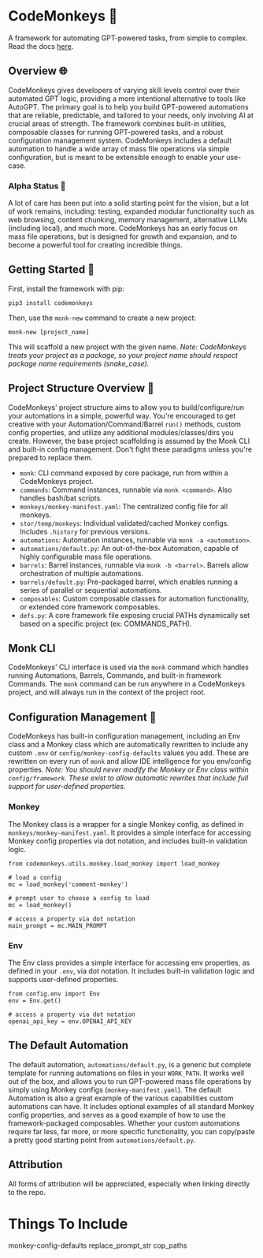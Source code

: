 # CodeMonkeys 🐒

A framework for automating GPT-powered tasks, from simple to complex. Read the docs [here](https://cooleydw494.github.io/codemonkeys).

## Overview 🌐

CodeMonkeys gives developers of varying skill levels control over their automated GPT logic, providing a more intentional alternative to tools like AutoGPT. The primary goal is to help you build GPT-powered automations that are reliable, predictable, and tailored to your needs, only involving AI at crucial areas of strength. The framework combines built-in utilities, composable classes for running GPT-powered tasks, and a robust configuration management system. CodeMonkeys includes a default automation to handle a wide array of mass file operations via simple configuration, but is meant to be extensible enough to enable *your* use-case.

### Alpha Status 🚧
A lot of care has been put into a solid starting point for the vision, but a lot of work remains, including: testing, expanded modular functionality such as web browsing, content chunking, memory management, alternative LLMs (including local), and much more. CodeMonkeys has an early focus on mass file operations, but is designed for growth and expansion, and to become a powerful tool for creating incredible things.

## Getting Started 🚀

First, install the framework with pip:
```
pip3 install codemonkeys
```

Then, use the `monk-new` command to create a new project:
```
monk-new [project_name]
```
This will scaffold a new project with the given name. _Note: CodeMonkeys treats your project as a package, so your project name should respect package name requirements (snake_case)._

## Project Structure Overview 📁
CodeMonkeys' project structure aims to allow you to build/configure/run your automations in a simple, powerful way. You're encouraged to get creative with your Automation/Command/Barrel `run()` methods, custom config properties, and utilize any additional modules/classes/dirs you create. However, the base project scaffolding is assumed by the Monk CLI and built-in config management. Don't fight these paradigms unless you're prepared to replace them.

* `monk`: CLI command exposed by core package, run from within a CodeMonkeys project.
* `commands`: Command instances, runnable via `monk <command>`. Also handles bash/bat scripts.
* `monkeys/monkey-manifest.yaml`: The centralized config file for all monkeys.
* `stor/temp/monkeys`: Individual validated/cached Monkey configs. Includes `.history` for previous versions.
* `automations`: Automation instances, runnable via `monk -a <automation>`.
* `automations/default.py`: An out-of-the-box Automation, capable of highly configurable mass file operations.
* `barrels`: Barrel instances, runnable via `monk -b <barrel>`. Barrels allow orchestration of multiple automations.
* `barrels/default.py`: Pre-packaged barrel, which enables running a series of parallel or sequential automations.
* `composables`: Custom composable classes for automation functionality, or extended core framework composables.
* `defs.py`: A core framework file exposing crucial PATHs dynamically set based on a specific project (ex: COMMANDS_PATH).

## Monk CLI 

CodeMonkeys' CLI interface is used via the `monk` command which handles running Automations, Barrels, Commands, and built-in framework Commands. The `monk` command can be run anywhere in a CodeMonkeys project, and will always run in the context of the project root.

## Configuration Management 📝
CodeMonkeys has built-in configuration management, including an Env class and a Monkey class which are automatically rewritten to include any custom `.env` or `config/monkey-config-defaults` values you add. These are rewritten on every run of `monk` and allow IDE intelligence for you env/config properties.
_Note: You should never modify the Monkey or Env class within `config/framework`. These exist to allow automatic rewrites that include full support for user-defined properties._

### Monkey 
The Monkey class is a wrapper for a single Monkey config, as defined in `monkeys/monkey-manifest.yaml`. It provides a simple interface for accessing Monkey config properties via dot notation, and includes built-in validation logic.

```
from codemonkeys.utils.monkey.load_monkey import load_monkey

# load a config
mc = load_monkey('comment-monkey')

# prompt user to choose a config to load
mc = load_monkey()

# access a property via dot notation
main_prompt = mc.MAIN_PROMPT
```

### Env
The Env class provides a simple interface for accessing env properties, as defined in your `.env`, via dot notation. It includes built-in validation logic and supports user-defined properties.

```
from config.env import Env
env = Env.get()

# access a property via dot notation
openai_api_key = env.OPENAI_API_KEY
```

## The Default Automation

The default automation, `automations/default.py`, is a generic but complete template for running automations on files in your `WORK_PATH`. It works well out of the box, and allows you to run GPT-powered mass file operations by simply using Monkey configs (`monkey-manifest.yaml`). The default Automation is also a great example of the various capabilities custom automations can have. It includes optional examples of all standard Monkey config properties, and serves as a good example of how to use the framework-packaged composables. Whether your custom automations require far less, far more, or more specific functionality, you can copy/paste a pretty good starting point from `automations/default.py`.

## Attribution
All forms of attribution will be appreciated, especially when linking directly to the repo.

# Things To Include
monkey-config-defaults
replace_prompt_str
cop_paths